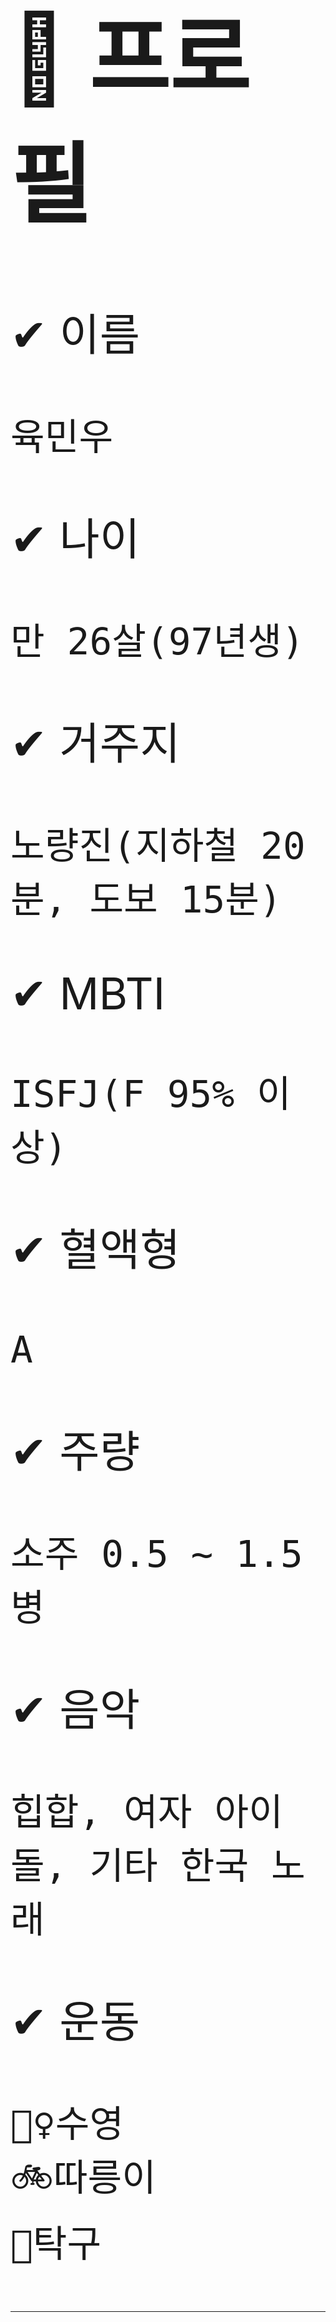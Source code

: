 <span style="font-size:500%">

# 📝 프로필

✔ 이름

    육민우

✔ 나이  

    만 26살(97년생)

✔ 거주지

    노량진(지하철 20분, 도보 15분)

✔ MBTI

    ISFJ(F 95% 이상)

✔ 혈액형

    A

✔ 주량

    소주 0.5 ~ 1.5병

✔ 음악

    힙합, 여자 아이돌, 기타 한국 노래

✔ 운동

    🏊‍♀️수영
    🚲따릉이
    🏓탁구

--------------------------------------------------

# 🧐 성격

✔ 화가 잘 나지 않는 온화한 편

✔ 장난치는 것을 아주 좋아함

✔ 부탁하는 것을 어려워 함

✔ 계획적으로 살려고 노력하지만 게으름

✔ 혼자 관찰하거나 분석하는거 좋아함

✔ 감정 표현을 잘 못함

✔ 삘 받으면 맘대로 함

--------------------------------------------------

# ⛏ 전공 - 건설환경공학부(토목심화트랙)
건설경제학

    경제 공부가 돈벌이 뿐만 아니라 역사, 산업을 이해하는데 중요하다는 것을 느낌

물순환플랜트공학

    "검색하면 나오는 걸 암기하는데 시간낭비를 하지마라"

--------------------------------------------------

# 💻 개발 경험(2년 전)
<img src="https://img.shields.io/badge/C-A8B9CC?style=for-the-badge&logo=c&logoColor=white">

✔ 열혈 C

✔ 열혈 자료구조

<img src="https://img.shields.io/badge/Python-3776AB?style=for-the-badge&logo=python&logoColor=white">

✔ Do it! 점프 투 파이썬

✔ Do it! 자료구조와 함께 배우는 알고리즘 입문

✔ 나도코딩 유튜브 프로젝트 클론코딩

✔ 토이프로젝트로 테트리스 구현

![Tetris](./tetris.jpg)
--------------------------------------------------

# 🙄 TMI
## 😮

- 서울에 대한 로망이 있음 -> 노량진으로 그냥 이사 옮
- 비트코인하다가 물려서 힘듦
- 유튜브 항상 2배속으로 봄

## 😄

- 싸밥은 주로 B 먹음
- 배라가면 체리쥬빌레 항상 담음(민초 안먹음)
- 다이노탱, 메타몽, 고양이(랙돌) 좋아함
- 사주 좋아함(타로X)
- 향수 시향 다니는거 좋아하고 모으는 것도 좋아함
- 청소, 빨래, 설거지 몰아서 하는거 좋아함
- 지식 유튜브 보는거 좋아함
- 지하철타는 거 좋아하는데 1호선은 싫어함

## 😅

- 버섯, 가지, 브로콜리, 선지 안먹음
- 젓가락질 꼰대
- 디자인 똥손

--------------------------------------------------

# 💪 SSAFY 목표
0. 깃 마스터 하기
1. 자바의 정석
2. 클린 코드
3. 생각하는 프로그래밍
4. 헤드 퍼스트 디자인 패턴
5. 이펙티브 자바
```
이번 주 로봇퀘스트부터 쉽지 않아서 앞으로 정말 더 열심히 해야겠다고 다짐했으며, 제가 선택한 길인만큼 하루하루 겸손하게 열심히 공부하자

최종 목표 : 프리랜서
```
